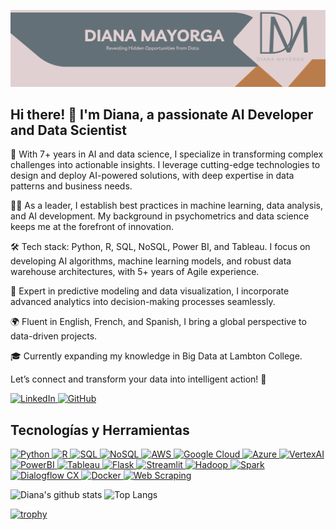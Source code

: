 ![Banner Image](Banner1.png)

## Hi there! 👋 I'm Diana, a passionate AI Developer and Data Scientist

🚀 With 7+ years in AI and data science, I specialize in transforming complex challenges into actionable insights. I leverage cutting-edge technologies to design and deploy AI-powered solutions, with deep expertise in data patterns and business needs.

👩‍💻 As a leader, I establish best practices in machine learning, data analysis, and AI development. My background in psychometrics and data science keeps me at the forefront of innovation.

🛠️ Tech stack: Python, R, SQL, NoSQL, Power BI, and Tableau. I focus on developing AI algorithms, machine learning models, and robust data warehouse architectures, with 5+ years of Agile experience.

🔐 Expert in predictive modeling and data visualization, I incorporate advanced analytics into decision-making processes seamlessly.

🌍 Fluent in English, French, and Spanish, I bring a global perspective to data-driven projects.

🎓 Currently expanding my knowledge in Big Data at Lambton College.

Let’s connect and transform your data into intelligent action! 🌟

<a href="https://www.linkedin.com/in/dianacmayorga/">
  <img src="https://img.shields.io/badge/-Diana-blue?style=flat-square&logo=Linkedin&logoColor=white" alt="LinkedIn" height="25" />
</a>
<a href="https://github.com/dianacmayorgar">
  <img src="https://img.shields.io/github/followers/dianacmayorgar?label=follow&style=social" alt="GitHub" height="25" />
</a>

## Tecnologías y Herramientas

<a href="https://www.python.org/" target="_blank">
  <img src="https://img.shields.io/badge/Python-E1D0D1?style=for-the-badge&logo=python&logoColor=637077" alt="Python" height="30"/>
</a>
<a href="https://www.r-project.org/" target="_blank">
  <img src="https://img.shields.io/badge/R-637077?style=for-the-badge&logo=r&logoColor=E1D0D1" alt="R" height="30"/>
</a>
<a href="https://www.microsoft.com/en-us/sql-server" target="_blank">
  <img src="https://img.shields.io/badge/SQL-BB7C4C?style=for-the-badge&logo=microsoft-sql-server&logoColor=E1D0D1" alt="SQL" height="30"/>
</a>
<a href="https://www.mongodb.com/" target="_blank">
  <img src="https://img.shields.io/badge/NoSQL-637077?style=for-the-badge&logo=mongodb&logoColor=E1D0D1" alt="NoSQL" height="30"/>
</a>
<a href="https://aws.amazon.com/" target="_blank">
  <img src="https://img.shields.io/badge/AWS-BB7C4C?style=for-the-badge&logo=amazon-aws&logoColor=E1D0D1" alt="AWS" height="30"/>
</a>
<a href="https://cloud.google.com/" target="_blank">
  <img src="https://img.shields.io/badge/Google_Cloud-E1D0D1?style=for-the-badge&logo=google-cloud&logoColor=637077" alt="Google Cloud" height="30"/>
</a>
<a href="https://azure.microsoft.com/en-us/" target="_blank">
  <img src="https://img.shields.io/badge/Microsoft_Azure-637077?style=for-the-badge&logo=microsoft-azure&logoColor=E1D0D1" alt="Azure" height="30"/>
</a>
<a href="https://cloud.google.com/vertex-ai" target="_blank">
  <img src="https://img.shields.io/badge/VertexAI-BB7C4C?style=for-the-badge&logo=google-cloud&logoColor=E1D0D1" alt="VertexAI" height="30"/>
</a>
<a href="https://powerbi.microsoft.com/" target="_blank">
  <img src="https://img.shields.io/badge/PowerBI-E1D0D1?style=for-the-badge&logo=power-bi&logoColor=637077" alt="PowerBI" height="30"/>
</a>
<a href="https://www.tableau.com/" target="_blank">
  <img src="https://img.shields.io/badge/Tableau-637077?style=for-the-badge&logo=tableau&logoColor=E1D0D1" alt="Tableau" height="30"/>
</a>
<a href="https://flask.palletsprojects.com/" target="_blank">
  <img src="https://img.shields.io/badge/Flask-BB7C4C?style=for-the-badge&logo=flask&logoColor=E1D0D1" alt="Flask" height="30"/>
</a>
<a href="https://streamlit.io/" target="_blank">
  <img src="https://img.shields.io/badge/Streamlit-E1D0D1?style=for-the-badge&logo=streamlit&logoColor=637077" alt="Streamlit" height="30"/>
</a>
<a href="https://hadoop.apache.org/" target="_blank">
  <img src="https://img.shields.io/badge/Hadoop-637077?style=for-the-badge&logo=apache-hadoop&logoColor=E1D0D1" alt="Hadoop" height="30"/>
</a>
<a href="https://spark.apache.org/" target="_blank">
  <img src="https://img.shields.io/badge/Apache_Spark-BB7C4C?style=for-the-badge&logo=apache-spark&logoColor=E1D0D1" alt="Spark" height="30"/>
</a>
<a href="https://cloud.google.com/dialogflow/cx" target="_blank">
  <img src="https://img.shields.io/badge/Dialogflow_CX-E1D0D1?style=for-the-badge&logo=dialogflow&logoColor=637077" alt="Dialogflow CX" height="30"/>
</a>
<a href="https://www.docker.com/" target="_blank">
  <img src="https://img.shields.io/badge/Docker-637077?style=for-the-badge&logo=docker&logoColor=E1D0D1" alt="Docker" height="30"/>
</a>
<a href="https://en.wikipedia.org/wiki/Web_scraping" target="_blank">
  <img src="https://img.shields.io/badge/Web_Scraping-BB7C4C?style=for-the-badge&logo=web&logoColor=E1D0D1" alt="Web Scraping" height="30"/>
</a>

![Diana's github stats](https://github-readme-stats.vercel.app/api?username=dianacmayorgar&show_icons=true&hide_border=true&theme=dark)
![Top Langs](https://github-readme-stats.vercel.app/api/top-langs/?username=dianacmayorgar&layout=compact&theme=dark&hide_border=true)

[![trophy](https://github-profile-trophy.vercel.app/?username=dianacmayorgar)](https://github.com/dianacmayorgar/github-profile-trophy)
